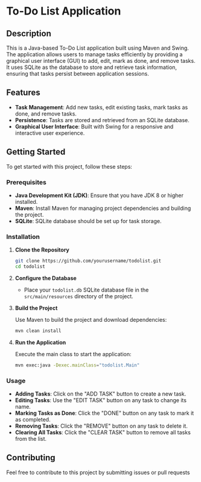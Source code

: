 # To-Do List Application

## Description

This is a Java-based To-Do List application built using Maven and Swing. The application allows users to manage tasks efficiently by providing a graphical user interface (GUI) to add, edit, mark as done, and remove tasks. It uses SQLite as the database to store and retrieve task information, ensuring that tasks persist between application sessions.

## Features

- **Task Management**: Add new tasks, edit existing tasks, mark tasks as done, and remove tasks.
- **Persistence**: Tasks are stored and retrieved from an SQLite database.
- **Graphical User Interface**: Built with Swing for a responsive and interactive user experience.

## Getting Started

To get started with this project, follow these steps:

### Prerequisites

- **Java Development Kit (JDK)**: Ensure that you have JDK 8 or higher installed.
- **Maven**: Install Maven for managing project dependencies and building the project.
- **SQLite**: SQLite database should be set up for task storage.

### Installation

1. **Clone the Repository**

   ```bash
   git clone https://github.com/yourusername/todolist.git
   cd todolist
   ```

2. **Configure the Database**

   - Place your `todolist.db` SQLite database file in the `src/main/resources` directory of the project.

3. **Build the Project**

   Use Maven to build the project and download dependencies:

   ```bash
   mvn clean install
   ```

4. **Run the Application**

   Execute the main class to start the application:

   ```bash
   mvn exec:java -Dexec.mainClass="todolist.Main"
   ```

### Usage

- **Adding Tasks**: Click on the "ADD TASK" button to create a new task.
- **Editing Tasks**: Use the "EDIT TASK" button on any task to change its name.
- **Marking Tasks as Done**: Click the "DONE" button on any task to mark it as completed.
- **Removing Tasks**: Click the "REMOVE" button on any task to delete it.
- **Clearing All Tasks**: Click the "CLEAR TASK" button to remove all tasks from the list.

## Contributing

Feel free to contribute to this project by submitting issues or pull requests
